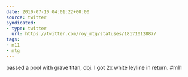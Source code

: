 ```yaml
---
date: 2010-07-10 04:01:22+00:00
source: twitter
syndicated:
- type: twitter
  url: https://twitter.com/roy_mtg/statuses/18171012887/
tags:
- m11
- mtg
---
```


passed a pool with grave titan, doj. I got 2x white leyline in return. #m11